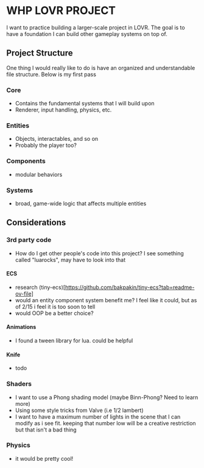 # WHP LOVR PROJECT
I want to practice building a larger-scale project in LOVR. The goal is to have a foundation I can build other gameplay systems on top of.

## Project Structure
One thing I would really like to do is have an organized and understandable file structure. Below is my first pass
### Core
- Contains the fundamental systems that I will build upon
- Renderer, input handling, physics, etc.
### Entities
- Objects, interactables, and so on
- Probably the player too?
### Components
- modular behaviors
### Systems
- broad, game-wide logic that affects multiple entities

## Considerations
### 3rd party code
- How do I get other people's code into this project? I see something called "luarocks", may have to look into that
#### ECS
- research (tiny-ecs)[https://github.com/bakpakin/tiny-ecs?tab=readme-ov-file]
- would an entity component system benefit me? I feel like it could, but as of 2/15 i feel it is too soon to tell
- would OOP be a better choice?
#### Animations
- I found a tween library for lua. could be helpful
#### Knife
- todo

### Shaders
- I want to use a Phong shading model (maybe Binn-Phong? Need to learn more)
- Using some style tricks from Valve (i.e 1/2 lambert)
- I want to have a maximum number of lights in the scene that I can modify as i see fit. keeping that number low will be a creative restriction but that isn't a bad thing

### Physics
- it would be pretty cool!
